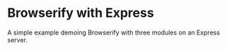 Browserify with Express
=====================

A simple example demoing Browserify with three modules on an Express server.
